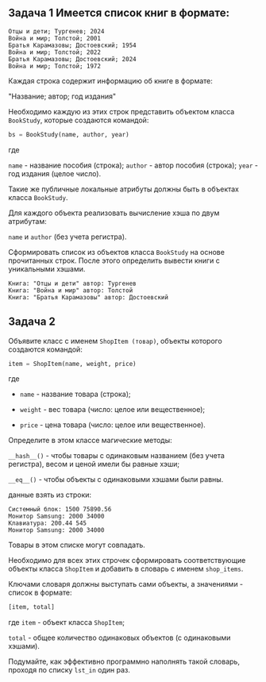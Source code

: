 ## Задача 1 Имеется список книг в формате:

```
Отцы и дети; Тургенев; 2024
Война и мир; Толстой; 2001
Братья Карамазовы; Достоевский; 1954
Война и мир; Толстой; 2022
Братья Карамазовы; Достоевский; 2024
Война и мир; Толстой; 1972
```
Каждая строка содержит информацию об книге в формате:

"Название; автор; год издания"


Необходимо каждую из этих строк представить объектом класса `BookStudy`, которые создаются командой:

```python
bs = BookStudy(name, author, year)
```

где

`name` - название пособия (строка); 
`author` - автор пособия (строка); 
`year` - год издания (целое число). 

Такие же публичные локальные атрибуты должны быть в объектах класса `BookStudy`.

Для каждого объекта реализовать вычисление хэша по двум атрибутам:

 `name` и `author` (без учета регистра).

Сформировать список из объектов класса `BookStudy` на основе прочитанных строк. 
После этого определить вывести  книги с уникальными хэшами. 

```
Книга: "Отцы и дети" автор: Тургенев
Книга: "Война и мир" автор: Толстой
Книга: "Братья Карамазовы" автор: Достоевский
```
 
 
 ## Задача 2
 
 Объявите класс с именем `ShopItem (товар)`, объекты которого создаются командой:

```python
item = ShopItem(name, weight, price)
```
где 

* `name` - название товара (строка);

* `weight` - вес товара (число: целое или вещественное);

* `price` - цена товара (число: целое или вещественное).

Определите в этом классе магические методы:

`__hash__()` - чтобы товары с одинаковым названием (без учета регистра), весом и ценой имели бы равные хэши;

`__eq__()` - чтобы объекты с одинаковыми хэшами были равны.

данные взять из строки:

```
Системный блок: 1500 75890.56
Монитор Samsung: 2000 34000
Клавиатура: 200.44 545
Монитор Samsung: 2000 34000
```
Товары в этом списке могут совпадать.

Необходимо для всех этих строчек сформировать соответствующие объекты класса `ShopItem` и добавить в словарь с именем `shop_items`. 

Ключами словаря должны выступать сами объекты, а значениями - список в формате:

```python
[item, total]
```
где `item` - объект класса `ShopItem`; 

`total` - общее количество одинаковых объектов (с одинаковыми хэшами). 

Подумайте, как эффективно программно наполнять такой словарь, проходя по списку `lst_in` один раз.